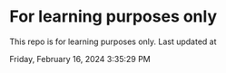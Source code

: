 # For learning purposes only
This repo is for learning purposes only.
Last updated at

Friday, February 16, 2024 3:35:29 PM

